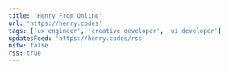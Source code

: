 ```yaml
---
title: 'Henry From Online'
url: 'https://henry.codes'
tags: ['ux engineer', 'creative developer', 'ui developer']
updatesFeed: 'https://henry.codes/rss'
nsfw: false
rss: true
---
```

